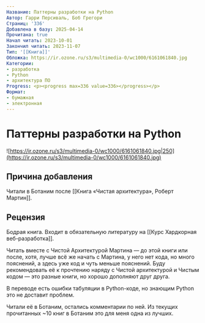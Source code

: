 ```yaml
---
Название: Паттерны разработки на Python
Автор: Гарри Персиваль, Боб Грегори
Страниц: '336'
Добавлена в базу: 2025-04-14
Прочитана: true
Начал читать: 2023-10-01
Закончил читать: 2023-11-07
Тип: '[[Книга]]'
Обложка: https://ir.ozone.ru/s3/multimedia-0/wc1000/6161061840.jpg
Категории:
- разработка
- Python
- архитектура ПО
Progress: <p><progress max=336 value=336></progress></p>
Формат:
- бумажная
- электронная
---
```

# Паттерны разработки на Python

![https://ir.ozone.ru/s3/multimedia-0/wc1000/6161061840.jpg|250](https://ir.ozone.ru/s3/multimedia-0/wc1000/6161061840.jpg)

## Причина добавления

Читали в Ботаним после [[Книга «Чистая архитектура», Роберт Мартин]].

## Рецензия

Бодрая книга. Входит в обязательную литературу на [[Курс Хардкорная веб-разработка]].

Читать вместе с Чистой Архитектурой Мартина — до этой книги или после, хотя, лучше всё же начать с Мартина, у него нет кода, но много пояснений, а здесь уже код и чуть меньше пояснений. Буду рекомендовать её к прочтению наряду с Чистой архитектурой и Чистым кодом — это разные книги, но хорошо дополняют друг друга.

В переводе есть ошибки табуляции в Python-коде, но знающим Python это не доставит проблем.

Читали её в Ботаним, остались комментарии по ней. Из текущих прочитанных ~10 книг в Ботаним это для меня одна из лучших.  